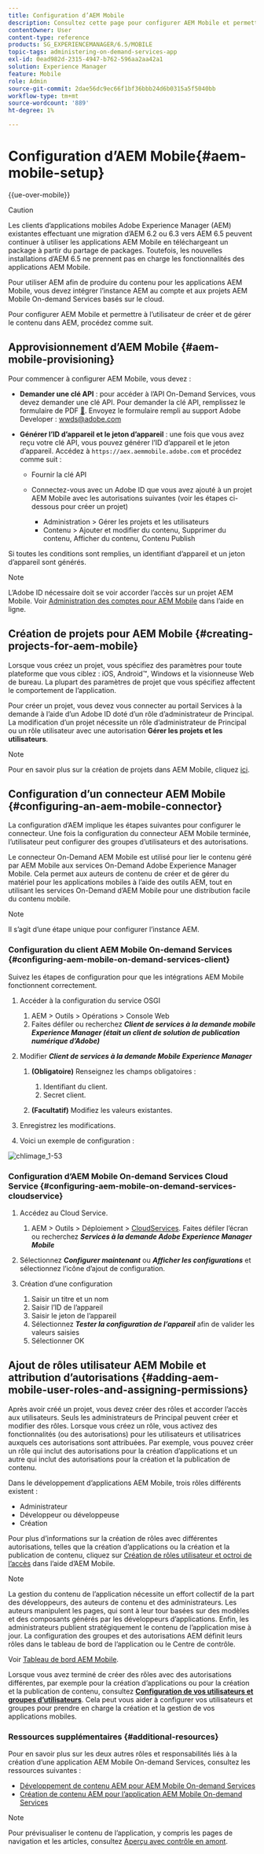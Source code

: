 ```yaml
---
title: Configuration d’AEM Mobile
description: Consultez cette page pour configurer AEM Mobile et permettre ainsi à l’utilisateur de créer et de gérer le contenu dans Adobe Experience Manager (AEM). Cette page fournit des informations sur l’intégration de l’instance AEM au compte et aux projets AEM Mobile On-demand Services basés sur le cloud.
contentOwner: User
content-type: reference
products: SG_EXPERIENCEMANAGER/6.5/MOBILE
topic-tags: administering-on-demand-services-app
exl-id: 0ead982d-2315-4947-b762-596aa2aa42a1
solution: Experience Manager
feature: Mobile
role: Admin
source-git-commit: 2dae56dc9ec66f1bf36bbb24d6b0315a5f5040bb
workflow-type: tm+mt
source-wordcount: '889'
ht-degree: 1%

---
```


# Configuration d’AEM Mobile{#aem-mobile-setup}

{{ue-over-mobile}}

>[!CAUTION]
>
>Les clients d’applications mobiles Adobe Experience Manager (AEM) existantes effectuant une migration d’AEM 6.2 ou 6.3 vers AEM 6.5 peuvent continuer à utiliser les applications AEM Mobile en téléchargeant un package à partir du partage de packages. Toutefois, les nouvelles installations d’AEM 6.5 ne prennent pas en charge les fonctionnalités des applications AEM Mobile.

Pour utiliser AEM afin de produire du contenu pour les applications AEM Mobile, vous devez intégrer l’instance AEM au compte et aux projets AEM Mobile On-demand Services basés sur le cloud.

Pour configurer AEM Mobile et permettre à l’utilisateur de créer et de gérer le contenu dans AEM, procédez comme suit.

## Approvisionnement d’AEM Mobile {#aem-mobile-provisioning}

Pour commencer à configurer AEM Mobile, vous devez :

* **Demander une clé API** : pour accéder à l’API On-Demand Services, vous devez demander une clé API. Pour demander la clé API, remplissez le formulaire de PDF [&#128279;](https://helpx.adobe.com/digital-publishing-solution/help/aem-mobile-end-of-life-faq.html). Envoyez le formulaire rempli au support Adobe Developer : [wwds@adobe.com](mailto:wwds@adobe.com)

* **Générer l’ID d’appareil et le jeton d’appareil** : une fois que vous avez reçu votre clé API, vous pouvez générer l’ID d’appareil et le jeton d’appareil. Accédez à `https://aex.aemmobile.adobe.com` et procédez comme suit :

   * Fournir la clé API
   * Connectez-vous avec un Adobe ID que vous avez ajouté à un projet AEM Mobile avec les autorisations suivantes (voir les étapes ci-dessous pour créer un projet)

      * Administration > Gérer les projets et les utilisateurs
      * Contenu > Ajouter et modifier du contenu, Supprimer du contenu, Afficher du contenu, Contenu Publish

Si toutes les conditions sont remplies, un identifiant d’appareil et un jeton d’appareil sont générés.

>[!NOTE]
>
>L’Adobe ID nécessaire doit se voir accorder l’accès sur un projet AEM Mobile. Voir [Administration des comptes pour AEM Mobile](https://helpx.adobe.com/digital-publishing-solution/help/aem-mobile-end-of-life-faq.html) dans l’aide en ligne.

## Création de projets pour AEM Mobile {#creating-projects-for-aem-mobile}

Lorsque vous créez un projet, vous spécifiez des paramètres pour toute plateforme que vous ciblez : iOS, Android™, Windows et la visionneuse Web de bureau. La plupart des paramètres de projet que vous spécifiez affectent le comportement de l’application.

Pour créer un projet, vous devez vous connecter au portail Services à la demande à l’aide d’un Adobe ID doté d’un rôle d’administrateur de Principal. La modification d’un projet nécessite un rôle d’administrateur de Principal ou un rôle utilisateur avec une autorisation **Gérer les projets et les utilisateurs**.

>[!NOTE]
>
>Pour en savoir plus sur la création de projets dans AEM Mobile, cliquez [ici](https://helpx.adobe.com/digital-publishing-solution/help/creating-projects.html).

## Configuration d’un connecteur AEM Mobile {#configuring-an-aem-mobile-connector}

La configuration d’AEM implique les étapes suivantes pour configurer le connecteur. Une fois la configuration du connecteur AEM Mobile terminée, l’utilisateur peut configurer des groupes d’utilisateurs et des autorisations.

Le connecteur On-Demand AEM Mobile est utilisé pour lier le contenu géré par AEM Mobile aux services On-Demand Adobe Experience Manager Mobile. Cela permet aux auteurs de contenu de créer et de gérer du matériel pour les applications mobiles à l’aide des outils AEM, tout en utilisant les services On-Demand d’AEM Mobile pour une distribution facile du contenu mobile.

>[!NOTE]
>
>Il s’agit d’une étape unique pour configurer l’instance AEM.

### Configuration du client AEM Mobile On-demand Services {#configuring-aem-mobile-on-demand-services-client}

Suivez les étapes de configuration pour que les intégrations AEM Mobile fonctionnent correctement.

1. Accéder à la configuration du service OSGI

   1. AEM > Outils > Opérations > Console Web
   1. Faites défiler ou recherchez ***Client de services à la demande mobile Experience Manager (était un client de solution de publication numérique d’Adobe)***

1. Modifier ***Client de services à la demande Mobile Experience Manager***

   1. **(Obligatoire)** Renseignez les champs obligatoires :

      1. Identifiant du client.
      1. Secret client.

   1. **(Facultatif)** Modifiez les valeurs existantes.

1. Enregistrez les modifications.
1. Voici un exemple de configuration :

![chlimage_1-53](assets/chlimage_1-53.png)

### Configuration d’AEM Mobile On-demand Services Cloud Service {#configuring-aem-mobile-on-demand-services-cloudservice}

1. Accédez au Cloud Service.

   1. AEM > Outils > Déploiement > [CloudServices](http://localhost:4502/libs/cq/core/content/tools/cloudservices.html). Faites défiler l’écran ou recherchez ***Services à la demande Adobe Experience Manager Mobile***

1. Sélectionnez ***Configurer maintenant*** ou ***Afficher les configurations*** et sélectionnez l’icône d’ajout de configuration.

1. Création d’une configuration

   1. Saisir un titre et un nom
   1. Saisir l’ID de l’appareil
   1. Saisir le jeton de l’appareil
   1. Sélectionnez ***Tester la configuration de l’appareil*** afin de valider les valeurs saisies
   1. Sélectionner OK

## Ajout de rôles utilisateur AEM Mobile et attribution d’autorisations {#adding-aem-mobile-user-roles-and-assigning-permissions}

Après avoir créé un projet, vous devez créer des rôles et accorder l’accès aux utilisateurs. Seuls les administrateurs de Principal peuvent créer et modifier des rôles. Lorsque vous créez un rôle, vous activez des fonctionnalités (ou des autorisations) pour les utilisateurs et utilisatrices auxquels ces autorisations sont attribuées. Par exemple, vous pouvez créer un rôle qui inclut des autorisations pour la création d’applications et un autre qui inclut des autorisations pour la création et la publication de contenu.

Dans le développement d’applications AEM Mobile, trois rôles différents existent :

* Administrateur
* Développeur ou développeuse
* Création

Pour plus d’informations sur la création de rôles avec différentes autorisations, telles que la création d’applications ou la création et la publication de contenu, cliquez sur [Création de rôles utilisateur et octroi de l’accès](https://helpx.adobe.com/digital-publishing-solution/help/account-admin-dps.html) dans l’aide d’AEM Mobile.

>[!NOTE]
>
>La gestion du contenu de l’application nécessite un effort collectif de la part des développeurs, des auteurs de contenu et des administrateurs. Les auteurs manipulent les pages, qui sont à leur tour basées sur des modèles et des composants générés par les développeurs d’applications. Enfin, les administrateurs publient stratégiquement le contenu de l’application mise à jour. La configuration des groupes et des autorisations AEM définit leurs rôles dans le tableau de bord de l’application ou le Centre de contrôle.
>
>Voir [Tableau de bord AEM Mobile](/help/mobile/mobile-apps-ondemand-application-dashboard.md).

Lorsque vous avez terminé de créer des rôles avec des autorisations différentes, par exemple pour la création d’applications ou pour la création et la publication de contenu, consultez [**Configuration de vos utilisateurs et groupes d’utilisateurs**](/help/mobile/aem-mobile-configure-users.md). Cela peut vous aider à configurer vos utilisateurs et groupes pour prendre en charge la création et la gestion de vos applications mobiles.

### Ressources supplémentaires {#additional-resources}

Pour en savoir plus sur les deux autres rôles et responsabilités liés à la création d’une application AEM Mobile On-demand Services, consultez les ressources suivantes :

* [Développement de contenu AEM pour AEM Mobile On-demand Services](/help/mobile/aem-mobile-on-demand.md)
* [Création de contenu AEM pour l’application AEM Mobile On-demand Services](/help/mobile/mobile-apps-ondemand.md)

>[!NOTE]
>
>Pour prévisualiser le contenu de l’application, y compris les pages de navigation et les articles, consultez [Aperçu avec contrôle en amont](/help/mobile/aem-mobile-manage-ondemand-services.md).
